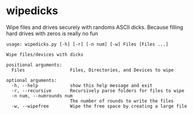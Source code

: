 # wipedicks
Wipe files and drives securely with randoms ASCII dicks. Because filling hard drives with zeros is really no fun

```
usage: wipedicks.py [-h] [-r] [-n num] [-w] Files [Files ...]

Wipe files/devices with dicks

positional arguments:
  Files                 Files, Directories, and Devices to wipe

optional arguments:
  -h, --help            show this help message and exit
  -r, --recursive       Recursively parse folders for files to wipe
  -n num, --numrounds num
                        The number of rounds to write the files
  -w, --wipefree        Wipe the free space by creating a large file
```
